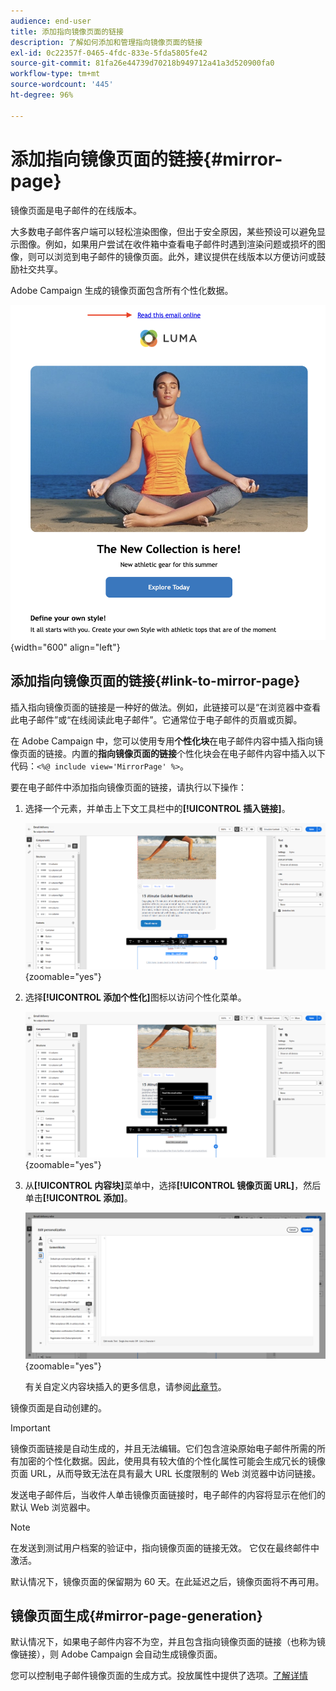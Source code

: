```yaml
---
audience: end-user
title: 添加指向镜像页面的链接
description: 了解如何添加和管理指向镜像页面的链接
exl-id: 0c22357f-0465-4fdc-833e-5fda5805fe42
source-git-commit: 81fa26e44739d70218b949712a41a3d520900fa0
workflow-type: tm+mt
source-wordcount: '445'
ht-degree: 96%

---
```


# 添加指向镜像页面的链接{#mirror-page}

镜像页面是电子邮件的在线版本。

大多数电子邮件客户端可以轻松渲染图像，但出于安全原因，某些预设可以避免显示图像。例如，如果用户尝试在收件箱中查看电子邮件时遇到渲染问题或损坏的图像，则可以浏览到电子邮件的镜像页面。此外，建议提供在线版本以方便访问或鼓励社交共享。

Adobe Campaign 生成的镜像页面包含所有个性化数据。

![镜像链接示例](assets/mirror-page-link.png){width="600" align="left"}

## 添加指向镜像页面的链接{#link-to-mirror-page}

插入指向镜像页面的链接是一种好的做法。例如，此链接可以是“在浏览器中查看此电子邮件”或“在线阅读此电子邮件”。它通常位于电子邮件的页眉或页脚。

在 Adobe Campaign 中，您可以使用专用&#x200B;**个性化块**&#x200B;在电子邮件内容中插入指向镜像页面的链接。内置的&#x200B;**指向镜像页面的链接**&#x200B;个性化块会在电子邮件内容中插入以下代码：`<%@ include view='MirrorPage' %>`。

要在电子邮件中添加指向镜像页面的链接，请执行以下操作：

1. 选择一个元素，并单击上下文工具栏中的&#x200B;**[!UICONTROL 插入链接]**。

   ![](assets/message-tracking-mirror-page.png){zoomable=&quot;yes&quot;}

1. 选择&#x200B;**[!UICONTROL 添加个性化]**&#x200B;图标以访问个性化菜单。

   ![](assets/message-tracking-mirror-page_2.png){zoomable=&quot;yes&quot;}

1. 从&#x200B;**[!UICONTROL 内容块]**&#x200B;菜单中，选择&#x200B;**[!UICONTROL 镜像页面 URL]**，然后单击&#x200B;**[!UICONTROL 添加]**。

   ![](assets/message-tracking-mirror-page_3.png){zoomable=&quot;yes&quot;}

   有关自定义内容块插入的更多信息，请参阅[此章节](../personalization/personalize.md#personalize-emails)。

镜像页面是自动创建的。

>[!IMPORTANT]
>
>镜像页面链接是自动生成的，并且无法编辑。它们包含渲染原始电子邮件所需的所有加密的个性化数据。因此，使用具有较大值的个性化属性可能会生成冗长的镜像页面 URL，从而导致无法在具有最大 URL 长度限制的 Web 浏览器中访问链接。

发送电子邮件后，当收件人单击镜像页面链接时，电子邮件的内容将显示在他们的默认 Web 浏览器中。

>[!NOTE]
>
>在发送到测试用户档案的验证中，指向镜像页面的链接无效。 它仅在最终邮件中激活。

默认情况下，镜像页面的保留期为 60 天。在此延迟之后，镜像页面将不再可用。


## 镜像页面生成{#mirror-page-generation}

默认情况下，如果电子邮件内容不为空，并且包含指向镜像页面的链接（也称为镜像链接），则 Adobe Campaign 会自动生成镜像页面。

您可以控制电子邮件镜像页面的生成方式。投放属性中提供了选项。[了解详情](../advanced-settings/delivery-settings.md#mirror)
